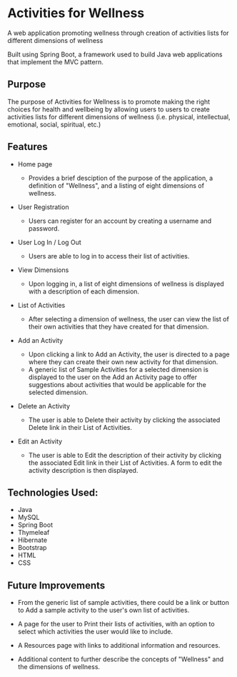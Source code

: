 # Activities for Wellness

A web application promoting wellness through creation of activities lists for different dimensions of wellness

Built using Spring Boot, a framework used to build Java web applications that implement the MVC pattern.

## Purpose

The purpose of Activities for Wellness is to promote making the right choices for health and wellbeing by allowing users to users to create activities lists for different dimensions of wellness (i.e. physical, intellectual, emotional, social, spiritual, etc.)

## Features

- Home page
  - Provides a brief desciption of the purpose of the application, a definition of "Wellness", and a listing of eight dimensions of wellness.

- User Registration
  - Users can register for an account by creating a username and password.

- User Log In / Log Out
  - Users are able to log in to access their list of activities.

- View Dimensions
  - Upon logging in, a list of eight dimensions of wellness is displayed with a description of each dimension.

- List of Activities
  - After selecting a dimension of wellness, the user can view the list of their own activities that they have created for that dimension.  

- Add an Activity
  - Upon clicking a link to Add an Activity, the user is directed to a page where they can create their own new activity for that dimension. 
  -  A generic list of Sample Activities for a selected dimension is displayed to the user on the Add an Activity page to offer suggestions about activities that would be applicable for the selected dimension.

- Delete an Activity
  - The user is able to Delete their activity by clicking the associated Delete link in their List of Activities.

- Edit an Activity
  - The user is able to Edit the description of their activity by clicking the associated Edit link in their List of Activities.  A form to edit the activity description is then displayed.

## Technologies Used:

- Java
- MySQL
- Spring Boot
- Thymeleaf
- Hibernate
- Bootstrap
- HTML
- CSS

## Future Improvements

- From the generic list of sample activities, there could be a link or button to Add a sample activity to the user's own list of activities.

- A page for the user to Print their lists of activities, with an option to select which activities the user would like to include.

- A Resources page with links to additional information and resources.

- Additional content to further describe the concepts of "Wellness" and the dimensions of wellness.
